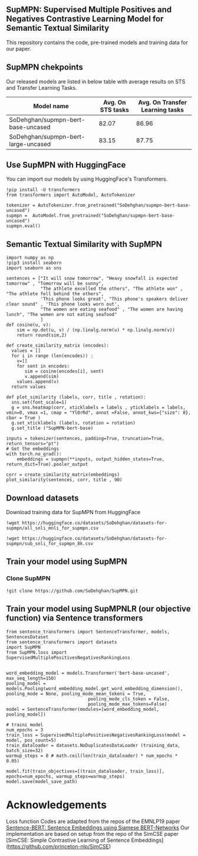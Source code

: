 ## SupMPN: Supervised Multiple Positives and Negatives Contrastive Learning Model for Semantic Textual Similarity
This repository contains the code, pre-trained models and training data for our paper.

## SupMPN chekpoints
Our released models are listed in below table with average results on STS and Transfer Learning Tasks. 

| Model name                             | Avg. On STS tasks | Avg. On Transfer Learning tasks |
| -------------------------------------- | ----------------- | ------------------------------- |
| SoDehghan/supmpn-bert-base-uncased     |       82.07       |                     86.96       |
| SoDehghan/supmpn-bert-large-uncased    |       83.15       |                     87.75       |


## Use SupMPN with HuggingFace 
You can import our models by using HuggingFace's Transformers.
```
!pip install -U transformers
from transformers import AutoModel, AutoTokenizer

tokenizer = AutoTokenizer.from_pretrained("SoDehghan/supmpn-bert-base-uncased")
supmpn =  AutoModel.from_pretrained("SoDehghan/supmpn-bert-base-uncased")
supmpn.eval()
```

## Semantic Textual Similarity with SupMPN
```
import numpy as np
!pip3 install seaborn
import seaborn as sns

sentences = ["It will snow tomorrow", "Heavy snowfall is expected tomorrow" , "Tomorrow will be sunny",
             "The athlete excelled the others", "The athlete won" , "The athlete fell behind the others",
             'This phone looks great', "This phone's speakers deliver clear sound" , 'This phone looks worn out',
             "The women are eating seafood" , "The women are having lunch", "The women are not eating seafood"
             ]  
def cosine(u, v):
    sim = np.dot(u, v) / (np.linalg.norm(u) * np.linalg.norm(v))
    return round(sim,2)

def create_similarity_matrix (encodes):
  values = []
  for i in range (len(encodes)) :
    v=[]
    for sent in encodes:
       sim = cosine(encodes[i], sent)
       v.append(sim)
    values.append(v)  
  return values

def plot_similarity (labels, corr, title , rotation):
  sns.set(font_scale=1)
  g = sns.heatmap(corr, xticklabels = labels , yticklabels = labels, vmin=0, vmax =1, cmap = "YlOrRd", annot =False, annot_kws={"size": 8}, cbar = True ) 
  g.set_xticklabels (labels, rotation = rotation)
  g.set_title ("SupMPN-bert-base)

inputs = tokenizer(sentences, padding=True, truncation=True, return_tensors="pt")
# Get the embeddings
with torch.no_grad():
    embeddings = supmpn(**inputs, output_hidden_states=True, return_dict=True).pooler_output
    
corr = create_similarity_matrix(embeddings)
plot_similarity(sentences, corr, title , 90)
```

## Download datasets
Download training data for SupMPN from HuggingFace
```
!wget https://huggingface.co/datasets/SoDehghan/datasets-for-supmpn/all_snli_mnli_for_supmpn.csv

!wget https://huggingface.co/datasets/SoDehghan/datasets-for-supmpn/sub_snli_for_supmpn_8k.csv

```

## Train your model using SupMPN
### Clone SupMPN
```
!git clone https://github.com/SoDehghan/SupMPN.git
```


## Train your model using SupMPNLR (our objective function) via Sentence transformers

```
from sentence_transformers import SentenceTransformer, models, SentencesDataset
from sentence_transformers import datasets
import SupMPN
from SupMPN.loss import SupervisedMultiplePositivesNegativesRankingLoss


word_embedding_model = models.Transformer('bert-base-uncased', max_seq_length=150)
pooling_model = models.Pooling(word_embedding_model.get_word_embedding_dimension(), pooling_mode = None, pooling_mode_mean_tokens = True,
                               pooling_mode_cls_token = False,
                               pooling_mode_max_tokens=False)
model = SentenceTransformer(modules=[word_embedding_model, pooling_model])

# traini model
num_epochs = 3
train_loss = SupervisedMultiplePositivesNegativesRankingLoss(model = model, pos_count=5)
train_dataloader = datasets.NoDuplicatesDataLoader (training_data, batch_size=32)
warmup_steps = 0 # math.ceil(len(train_dataloader) * num_epochs * 0.05)

model.fit(train_objectives=[(train_dataloader, train_loss)], epochs=num_epochs, warmup_steps=warmup_steps)
model.save(model_save_path)
```

# Acknowledgements
Loss function Codes are adapted from the repos of the EMNLP19 paper [Sentence-BERT: Sentence Embeddings using Siamese BERT-Networks](https://github.com/UKPLab/sentence-transformers)
Our implementation are based on setup from the repo of the SimCSE paper [SimCSE: Simple Contrastive Learning of Sentence Embeddings] (https://github.com/princeton-nlp/SimCSE)
